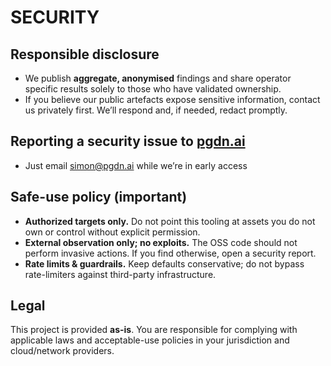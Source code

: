 # SECURITY

## Responsible disclosure

- We publish **aggregate, anonymised** findings and share operator specific results solely to those who have validated ownership.
- If you believe our public artefacts expose sensitive information, contact us privately first. We’ll respond and, if needed, redact promptly.

## Reporting a security issue to [pgdn.ai](http://pgdn.ai/)

- Just email [simon@pgdn.ai](mailto:simon@pgdn.ai) while we’re in early access

## Safe-use policy (important)

- **Authorized targets only.** Do not point this tooling at assets you do not own or control without explicit permission.
- **External observation only; no exploits.** The OSS code should not perform invasive actions. If you find otherwise, open a security report.
- **Rate limits & guardrails.** Keep defaults conservative; do not bypass rate-limiters against third-party infrastructure.

## Legal

This project is provided **as-is**. You are responsible for complying with applicable laws and acceptable-use policies in your jurisdiction and cloud/network providers.